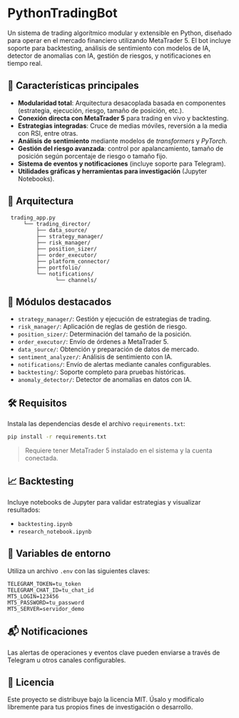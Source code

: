 # PythonTradingBot

Un sistema de trading algorítmico modular y extensible en Python, diseñado para operar en el mercado financiero utilizando MetaTrader 5. El bot incluye soporte para backtesting, análisis de sentimiento con modelos de IA, detector de anomalias con IA, gestión de riesgos, y notificaciones en tiempo real.

## 🚀 Características principales

- **Modularidad total**: Arquitectura desacoplada basada en componentes (estrategia, ejecución, riesgo, tamaño de posición, etc.).
- **Conexión directa con MetaTrader 5** para trading en vivo y backtesting.
- **Estrategias integradas**: Cruce de medias móviles, reversión a la media con RSI, entre otras.
- **Análisis de sentimiento** mediante modelos de _transformers_ y _PyTorch_.
- **Gestión del riesgo avanzada**: control por apalancamiento, tamaño de posición según porcentaje de riesgo o tamaño fijo.
- **Sistema de eventos y notificaciones** (incluye soporte para Telegram).
- **Utilidades gráficas y herramientas para investigación** (Jupyter Notebooks).

## 🧠 Arquitectura

```text
 trading_app.py
     └── trading_director/
         ├── data_source/
         ├── strategy_manager/
         ├── risk_manager/
         ├── position_sizer/
         ├── order_executor/
         ├── platform_connector/
         ├── portfolio/
         └── notifications/
               └── channels/
```

## 📂 Módulos destacados

- `strategy_manager/`: Gestión y ejecución de estrategias de trading.
- `risk_manager/`: Aplicación de reglas de gestión de riesgo.
- `position_sizer/`: Determinación del tamaño de la posición.
- `order_executor/`: Envío de órdenes a MetaTrader 5.
- `data_source/`: Obtención y preparación de datos de mercado.
- `sentiment_analyzer/`: Análisis de sentimiento con IA.
- `notifications/`: Envío de alertas mediante canales configurables.
- `backtesting/`: Soporte completo para pruebas históricas.
- `anomaly_detector/`: Detector de anomalias en datos con IA.

## 🛠️ Requisitos

Instala las dependencias desde el archivo `requirements.txt`:

```bash
pip install -r requirements.txt
```

> Requiere tener MetaTrader 5 instalado en el sistema y la cuenta conectada.

## 📈 Backtesting

Incluye notebooks de Jupyter para validar estrategias y visualizar resultados:

- `backtesting.ipynb`
- `research_notebook.ipynb`

## 🔐 Variables de entorno

Utiliza un archivo `.env` con las siguientes claves:

```
TELEGRAM_TOKEN=tu_token
TELEGRAM_CHAT_ID=tu_chat_id
MT5_LOGIN=123456
MT5_PASSWORD=tu_password
MT5_SERVER=servidor_demo
```

## 📬 Notificaciones

Las alertas de operaciones y eventos clave pueden enviarse a través de Telegram u otros canales configurables.

## 📘 Licencia

Este proyecto se distribuye bajo la licencia MIT. Úsalo y modifícalo libremente para tus propios fines de investigación o desarrollo.
